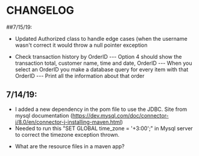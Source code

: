 # CHANGELOG
 
##7/15/19:
- Updated Authorized class to handle edge cases (when the username wasn't correct it would throw a null pointer exception
* Check transaction history by OrderID
	--- Option 4 should show the transaction total, customer name, time and date, OrderID
	--- When you select an OrderID you make a database query for every item with that OrderID
	--- Print all the information about that order
	
## 7/14/19:
- I added a new dependency in the pom file to use the JDBC. Site from mysql documentation (https://dev.mysql.com/doc/connector-j/8.0/en/connector-j-installing-maven.html)
- Needed to run this "SET GLOBAL time_zone = '+3:00';" in Mysql server to correct the timezone exception thrown.
* What are the resource files in a maven app?

